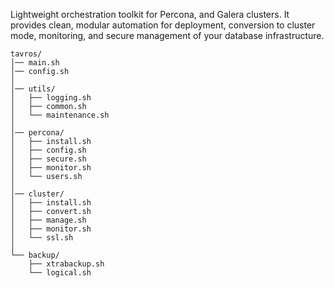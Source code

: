Lightweight orchestration toolkit for Percona, and Galera clusters. It provides clean, modular automation for deployment, conversion to cluster mode, monitoring, and secure management of your database infrastructure.

```
tavros/
│── main.sh
│── config.sh
│
│── utils/
│   ├── logging.sh
│   ├── common.sh
│   └── maintenance.sh
│
│── percona/
│   ├── install.sh
│   ├── config.sh
│   ├── secure.sh
│   ├── monitor.sh
│   └── users.sh
│
│── cluster/
│   ├── install.sh
│   ├── convert.sh
│   ├── manage.sh
│   ├── monitor.sh
│   └── ssl.sh
│
└── backup/
    ├── xtrabackup.sh
    └── logical.sh
```
